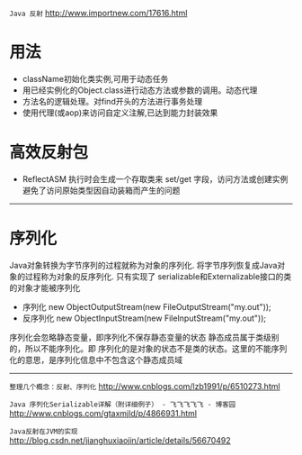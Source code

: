 `Java 反射`
http://www.importnew.com/17616.html

# 用法
- className初始化类实例,可用于动态任务
- 用已经实例化的Object.class进行动态方法或参数的调用。动态代理
- 方法名的逻辑处理。对find开头的方法进行事务处理
- 使用代理(或aop)来访问自定义注解,已达到能力封装效果

# 高效反射包
- ReflectASM
执行时会生成一个存取类来 set/get 字段，访问方法或创建实例
避免了访问原始类型因自动装箱而产生的问题

---
# 序列化
Java对象转换为字节序列的过程就称为对象的序列化.
将字节序列恢复成Java对象的过程称为对象的反序列化.
只有实现了 serializable和Externalizable接口的类的对象才能被序列化

- 序列化   new ObjectOutputStream(new FileOutputStream("my.out"));
- 反序列化 new ObjectInputStream(new FileInputStream("my.out")); 

序列化会忽略静态变量，即序列化不保存静态变量的状态
静态成员属于类级别的，所以不能序列化。即 序列化的是对象的状态不是类的状态。这里的不能序列化的意思，是序列化信息中不包含这个静态成员域

---
`整理几个概念：反射、序列化`
http://www.cnblogs.com/lzb1991/p/6510273.html

`Java 序列化Serializable详解（附详细例子） - 飞飞飞飞飞 - 博客园`
http://www.cnblogs.com/gtaxmjld/p/4866931.html

`Java反射在JVM的实现`
http://blog.csdn.net/jianghuxiaojin/article/details/56670492